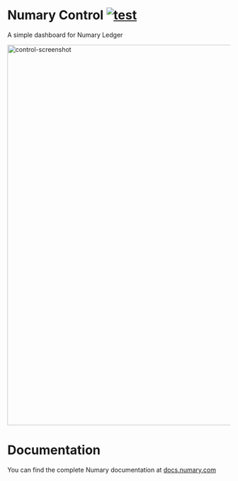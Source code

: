 # Numary Control [![test](https://github.com/numary/ledger/actions/workflows/test.yml/badge.svg)](https://github.com/numary/ledger/actions/workflows/test.yml)

A simple dashboard for Numary Ledger

<img width="858" alt="control-screenshot" src="https://user-images.githubusercontent.com/1770991/126158742-393ac0d0-1048-4b57-a7fd-7381f3da2ca8.png">

# Documentation

You can find the complete Numary documentation at [docs.numary.com](https://docs.numary.com)

